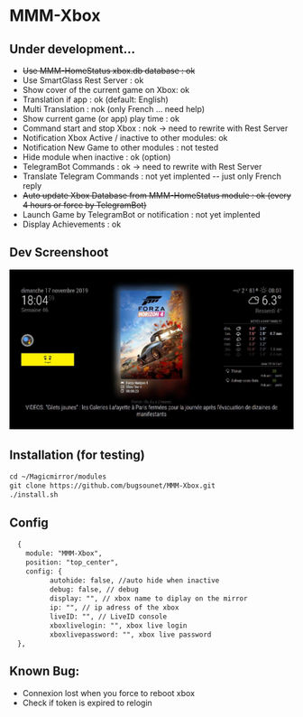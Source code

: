 # MMM-Xbox

## Under development...

* ~~Use MMM-HomeStatus xbox.db database : ok~~
* Use SmartGlass Rest Server : ok
* Show cover of the current game on Xbox: ok
* Translation if app : ok (default: English)
* Multi Translation : nok (only French ... need help)
* Show current game (or app) play time : ok
* Command start and stop Xbox : nok -> need to rewrite with Rest Server
* Notification Xbox Active / inactive to other modules: ok
* Notification New Game to other modules : not tested
* Hide module when inactive : ok (option)
* TelegramBot Commands : ok -> need to rewrite with Rest Server
* Translate Telegram Commands : not yet implented -- just only French reply
* ~~Auto update Xbox Database from MMM-HomeStatus module : ok (every 4 hours or force by TelegramBot)~~
* Launch Game by TelegramBot or notification : not yet implented
* Display Achievements : ok

## Dev Screenshoot
![](https://github.com/bugsounet/MMM-Xbox/blob/master/screenshot.jpg)

## Installation (for testing)
```
cd ~/Magicmirror/modules
git clone https://github.com/bugsounet/MMM-Xbox.git
./install.sh
```

## Config
```
  {
    module: "MMM-Xbox",
    position: "top_center",
    config: {
		  autohide: false, //auto hide when inactive
		  debug: false, // debug
		  display: "", // xbox name to diplay on the mirror
		  ip: "", // ip adress of the xbox
		  liveID: "", // LiveID console
		  xboxlivelogin: "", xbox live login
		  xboxlivepassword: "", xbox live password
  },
```

## Known Bug:
* Connexion lost when you force to reboot xbox
* Check if token is expired to relogin
